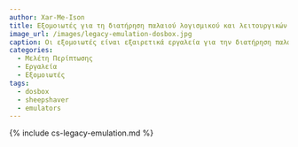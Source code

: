 ```yaml
---
author: Xar-Me-Ison
title: Εξομοιωτές για τη διατήρηση παλαιού λογισμικού και λειτουργικών συστημάτων
image_url: /images/legacy-emulation-dosbox.jpg
caption: Οι εξομοιωτές είναι εξαιρετικά εργαλεία για την διατήρηση παλαιών λογισμικών και λειτουργικών συστημάτων βοηθώντας στην ανάπτυξη νέων εφαρμογών και διαιώνηση τον legacy λειτουργικό συστημάτων.
categories:
  - Μελέτη Περίπτωσης
  - Εργαλεία
  - Εξομοιωτές
tags:
  - dosbox 
  - sheepshaver
  - emulators
---
```

{% include cs-legacy-emulation.md %}
